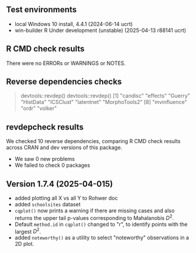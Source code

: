 ## Test environments
* local Windows 10 install, 4.4.1 (2024-06-14 ucrt)
* win-builder R Under development (unstable) (2025-04-13 r88141 ucrt)

## R CMD check results
There were no ERRORs or WARNINGS or NOTES.

## Reverse dependencies checks

> devtools::revdep()
> devtools::revdep()
 [1] "candisc"      "effects"      "Guerry"       "HistData"     "ICSClust"     "latentnet"    "MorphoTools2"
 [8] "mvinfluence"  "ordr"         "volker"
 
## revdepcheck results

We checked 10 reverse dependencies, comparing R CMD check results across CRAN and dev versions of this package.

 * We saw 0 new problems
 * We failed to check 0 packages


## Version 1.7.4 (2025-04-015)

* added plotting all X vs all Y to Rohwer doc
* added `schoolsites` dataset
* `cqplot()` now prints a warning if there are missing cases and also returns the upper tail p-values corresponding to Mahalanobis $D^2$.
* Default `method.id` in `cqplot()` changed to "r", to identify points with the largest $D^2$.
* added `noteworthy()` as a utility to select "noteworthy" observations in a 2D plot.




